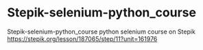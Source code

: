 # Stepik-selenium-python_course
Stepik-selenium-python_course
python selenium course on Stepik https://stepik.org/lesson/187065/step/11?unit=161976